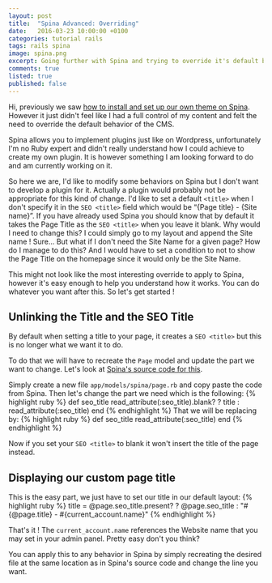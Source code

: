 ```yaml
---
layout: post
title:  "Spina Advanced: Overriding"
date:   2016-03-23 10:00:00 +0100
categories: tutorial rails
tags: rails spina
image: spina.png
excerpt: Going further with Spina and trying to override it's default behavior to fits our needs.
comments: true
listed: true
published: false
---
```


Hi, previously we saw [how to install and set up our own theme on Spina]({{site.baseurl}}/spina-rails-cms/). However it just didn't feel like I had a full control of my content and felt the need to override the default behavior of the CMS.

Spina allows you to implement plugins just like on Wordpress, unfortunately I'm no Ruby expert and didn't really understand how I could achieve to create my own plugin. It is however something I am looking forward to do and am currently working on it.

So here we are, I'd like to modify some behaviors on Spina but I don't want to develop a plugin for it. Actually a plugin would probably not be appropriate for this kind of change. I'd like to set a default `<title>` when I don't specify it in the `SEO <title>` field which would be “{Page title} - {Site name}”. If you have already used Spina you should know that by default it takes the Page Title as the `SEO <title>` when you leave it blank. Why would I need to change this? I could simply go to my layout and append the Site name ! Sure... But what if I don't need the Site Name for a given page? How do I manage to do this? And I would have to set a condition to not to show the Page Title on the homepage since it would only be the Site Name.

This might not look like the most interesting override to apply to Spina, however it's easy enough to help you understand how it works. You can do whatever you want after this. So let's get started !

## Unlinking the Title and the SEO Title

By default when setting a title to your page, it creates a `SEO <title>` but this is no longer what we want it to do.

To do that we will have to recreate the `Page` model and update the part we want to change. Let's look at [Spina's source code for this](https://github.com/denkGroot/Spina/blob/master/app/models/spina/page.rb).

Simply create a new file `app/models/spina/page.rb` and copy paste the code from Spina.
Then let's change the part we need which is the following:
{% highlight ruby %}
def seo_title
  read_attribute(:seo_title).blank? ? title : read_attribute(:seo_title)
end
{% endhighlight %}
That we will be replacing by:
{% highlight ruby %}
def seo_title
  read_attribute(:seo_title)
end
{% endhighlight %}

Now if you set your `SEO <title>` to blank it won't insert the title of the page instead.

## Displaying our custom page title

This is the easy part, we just have to set our title in our default layout:
{% highlight ruby %}
title = @page.seo_title.present? ? @page.seo_title : "#{@page.title} - #{current_account.name}"
{% endhighlight %}

That's it ! The `current_account.name` references the Website name that you may set in your admin panel. Pretty easy don't you think?


You can apply this to any behavior in Spina by simply recreating the desired file at the same location as in Spina's source code and change the line you want.
